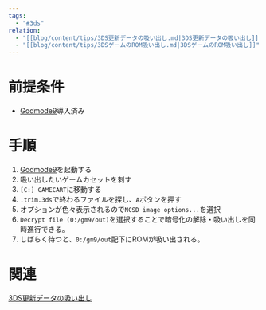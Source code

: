 ```yaml
---
tags:
  - "#3ds"
relation:
  - "[[blog/content/tips/3DS更新データの吸い出し.md|3DS更新データの吸い出し]]"
  - "[[blog/content/tips/3DSゲームのROM吸い出し.md|3DSゲームのROM吸い出し]]"
---
```

# 前提条件
- [Godmode9](../DB/Software/Software_DATA/Godmode9.md)導入済み

# 手順
1. [Godmode9](../DB/Software/Software_DATA/Godmode9.md)を起動する
2. 吸い出したいゲームカセットを刺す
3. `[C:] GAMECART`に移動する
4. `.trim.3ds`で終わるファイルを探し、`A`ボタンを押す
5. オプションが色々表示されるので`NCSD image options...`を選択
6. `Decrypt file (0:/gm9/out)`を選択することで暗号化の解除・吸い出しを同時進行できる。
7. しばらく待つと、`0:/gm9/out`配下にROMが吸い出される。

# 関連
[3DS更新データの吸い出し](3DS更新データの吸い出し.md)